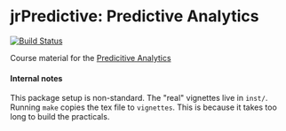 # jrPredictive: Predictive Analytics
[![Build Status](https://api.travis-ci.org/jr-packages/jrPredictive.png?branch=master)](https://travis-ci.org/jr-packages/jrPredictive)

Course material for the [Predicitive Analytics](https://www.jumpingrivers.com)


#### Internal notes

This package setup is non-standard. The "real" vignettes live in `inst/`. Running `make` copies
the tex file to `vignettes`. This is because it takes too long to build the practicals.

